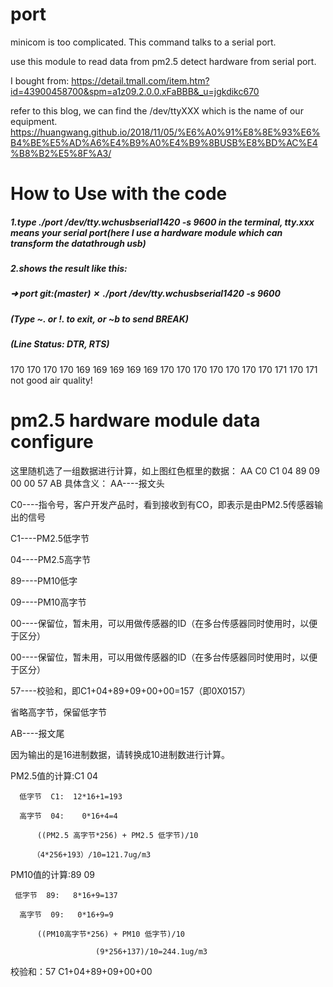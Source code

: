 # port
minicom is too complicated.  This command talks to a serial port.

use this module to read data from pm2.5 detect hardware from serial port.

I bought from:
https://detail.tmall.com/item.htm?id=43900458700&spm=a1z09.2.0.0.xFaBBB&_u=jgkdikc670

refer to this blog, we can find the /dev/ttyXXX which is the name of our equipment.
https://huangwang.github.io/2018/11/05/%E6%A0%91%E8%8E%93%E6%B4%BE%E5%AD%A6%E4%B9%A0%E4%B9%8BUSB%E8%BD%AC%E4%B8%B2%E5%8F%A3/
# How to Use with the code
##### 1.type ./port /dev/tty.wchusbserial1420 -s 9600 in the terminal, tty.xxx means your serial port(here I use a hardware module which can transform the datathrough usb)
##### 2.shows the result like this:
##### ➜  port git:(master) ✗ ./port /dev/tty.wchusbserial1420 -s 9600
##### (Type ~. or !. to exit, or ~b to send BREAK)
##### (Line Status: DTR, RTS)
170
170
170
170
169
169
169
169
169
170
170
170
170
170
170
170
171
170
171
not good air quality!
# pm2.5 hardware module data configure
这里随机选了一组数据进行计算，如上图红色框里的数据： AA C0 C1 04 89 09 00 00 57 AB
具体含义：
AA----报文头

C0----指令号，客户开发产品时，看到接收到有CO，即表示是由PM2.5传感器输出的信号

C1----PM2.5低字节

04----PM2.5高字节

89----PM10低字

09----PM10高字节

00----保留位，暂未用，可以用做传感器的ID（在多台传感器同时使用时，以便于区分）

00----保留位，暂未用，可以用做传感器的ID（在多台传感器同时使用时，以便于区分）

57----校验和，即C1+04+89+09+00+00=157（即0X0157）

省略高字节，保留低字节

AB----报文尾

因为输出的是16进制数据，请转换成10进制数进行计算。

PM2.5值的计算:C1 04

      低字节  C1:  12*16+1=193

      高字节  04:    0*16+4=4

          ((PM2.5 高字节*256) + PM2.5 低字节)/10

         （4*256+193）/10=121.7ug/m3

 

PM10值的计算:89 09

     低字节  89:   8*16+9=137

      高字节  09:   0*16+9=9

          ((PM10高字节*256) + PM10 低字节)/10 

                       (9*256+137)/10=244.1ug/m3

校验和：57     C1+04+89+09+00+00
